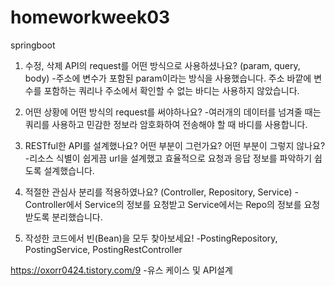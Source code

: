 # homeworkweek03
springboot


1. 수정, 삭제 API의 request를 어떤 방식으로 사용하셨나요? (param, query, body)
-주소에 변수가 포함된 param이라는 방식을 사용했습니다. 주소 바깥에 변수를 포함하는 쿼리나 주소에서 확인할 수 없는 바디는 사용하지 않았습니다.

2. 어떤 상황에 어떤 방식의 request를 써야하나요?
-여러개의 데이터를 넘겨줄 때는 쿼리를 사용하고 민감한 정보라 암호화하여 전송해야 할 때 바디를 사용합니다.

3. RESTful한 API를 설계했나요? 어떤 부분이 그런가요? 어떤 부분이 그렇지 않나요?
-리소스 식별이 쉽게끔 url을 설계했고 효율적으로 요청과 응답 정보를 파악하기 쉽도록 설계했습니다. 

4. 적절한 관심사 분리를 적용하였나요? (Controller, Repository, Service)
-Controller에서 Service의 정보를 요청받고 Service에서는 Repo의 정보를 요청받도록 분리했습니다. 

5. 작성한 코드에서 빈(Bean)을 모두 찾아보세요!
-PostingRepository, PostingService, PostingRestController


https://oxorr0424.tistory.com/9 
-유스 케이스 및 API설계
